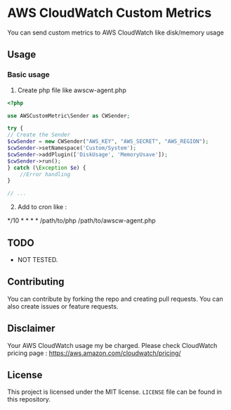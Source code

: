 # AWS CloudWatch Custom Metrics

You can send custom metrics to AWS CloudWatch like disk/memory usage

## Usage

### Basic usage
1. Create php file like awscw-agent.php

``` php
<?php

use AWSCustomMetric\Sender as CWSender;

try {
// Create the Sender
$cwSender = new CWSender("AWS_KEY", "AWS_SECRET", "AWS_REGION");
$cwSender->setNamespace('Custom/System');
$cwSender->addPlugin(['DiskUsage', 'MemoryUsave']);
$cwSender->run();
} catch (\Exception $e) {
    //Error handling
}

// ...
```

2. Add to cron like :

*/10 * * * * /path/to/php /path/to/awscw-agent.php

## TODO
* NOT TESTED.

## Contributing
You can contribute by forking the repo and creating pull requests. You can also create issues or feature requests.

## Disclaimer
Your AWS CloudWatch usage my be charged. Please check CloudWatch pricing page : https://aws.amazon.com/cloudwatch/pricing/

## License
This project is licensed under the MIT license. `LICENSE` file can be found in this repository.